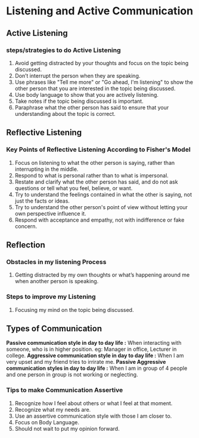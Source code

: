 # Listening and Active Communication
## Active Listening
### steps/strategies to do Active Listening 
1. Avoid getting distracted by your thoughts and focus on the topic being discussed.
2. Don’t interrupt the person when they are speaking.
3. Use phrases like "Tell me more" or "Go ahead, I'm listening" to show the other person that you are interested in the topic being discussed.
4. Use body language to show that you are actively listening.
5. Take notes if the topic being discussed is important.
6. Paraphrase what the other person has said to ensure that your understanding about the topic is correct.  
## Reflective Listening
### Key Points of Reflective Listening According to Fisher's Model
1. Focus on listening to what the other person is saying, rather than interrupting in the middle.
2. Respond to what is personal rather than to what is impersonal.
3. Restate and clarify what the other person has said, and do not ask questions or tell what you feel, believe, or want.
4. Try to understand the feelings contained in what the other is saying, not just the facts or ideas.
5. Try to understand the other person's point of view without letting your own perspective influence it.
6. Respond with acceptance and empathy, not with indifference or fake concern.
## Reflection
### Obstacles in my listening Process
1. Getting distracted by my own thoughts or what’s happening around me when another person is speaking.
### Steps to improve my Listening
1. Focusing my mind on the topic being discussed.
##  Types of Communication  
**Passive communication style in day to day life :** When interacting with someone, who is in higher position. eg: Manager in office, Lecturer in college.
**Aggressive communication style in day to day life :** When I am very upset and my friend tries to irrirate me.
**Passive Aggressive communication styles in day to day life :** When I am in group of 4 people and one person in group is not working or neglecting.
### Tips to make Communication Assertive
1. Recognize how I feel about others or what I feel at that moment.
2. Recognize what my needs are.
3. Use an assertive communication style with those I am closer to.
4. Focus on Body Language.
5. Should not wait to put my opinion forward.

